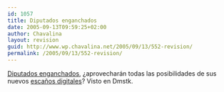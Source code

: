 ```yaml
---
id: 1057
title: Diputados enganchados
date: 2005-09-13T09:59:25+02:00
author: Chavalina
layout: revision
guid: http://www.wp.chavalina.net/2005/09/13/552-revision/
permalink: /2005/09/13/552-revision/
---
```

<a href="http://www.elmundo.es/documentos/2005/09/espana/congreso/test.html" target="_blank">Diputados enganchados</a>, ¿aprovecharán todas las posibilidades de sus nuevos <a href="http://www.elmundo.es/documentos/2005/09/espana/congreso/" target="_blank">escaños digitales</a>? Visto en Dmstk.